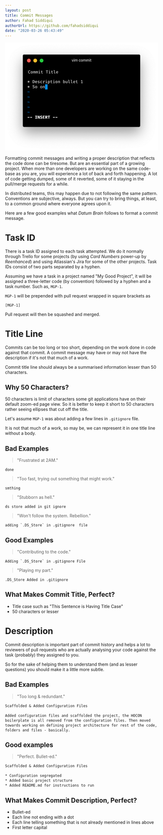 ```yaml
---
layout: post
title: Commit Messages
author: Fahad Siddiqui
authorUrl: https://github.com/fahadsiddiqui
date: "2020-03-26 05:43:49"
---
```


![](/assets/commit-post-image-updated.png)

Formatting commit messages and writing a proper description that reflects the code done can be tiresome. But are an essential part of a growing project. When more than one developers are working on the same code-base as you are, you will experience a lot of back and forth happening. A lot of code getting dumped, some of it reverted, some of it staying in the pull/merge requests for a while.

In distributed teams, this may happen due to not following the same pattern. Conventions are subjective, always. But you can try to bring things, at least, to a common ground where everyone agrees upon it.

Here are a few good examples what _Datum Brain_ follows to format a commit message.

# Task ID

There is a task ID assigned to each task attempted. We do it normally through Trello for some projects (by using _Card Numbers_ power-up by _Reenhanced_) and using Atlassian's Jira for some of the other projects. Task IDs consist of two parts separated by a hyphen.

Assuming we have a task in a project named "My Good Project", it will be assigned a three-letter code (by convention) followed by a hyphen and a task number. Such as, `MGP-1`.

`MGP-1` will be prepended with pull request wrapped in square brackets as

```
[MGP-1]
```
Pull request will then be squashed and merged.

# Title Line

Commits can be too long or too short, depending on the work done in code against that commit. A commit message may have or may not have the description if it's not that much of a work.

Commit title line should always be a summarised information lesser than 50 characters.

## Why 50 Characters?

50 characters is limit of characters some git applications have on their default zoom-ed page view. So it is better to keep it short to 50 characters rather seeing ellipses that cut off the title.

Let's assume `MGP-1` was about adding a few lines in `.gitignore` file.

It is not that much of a work, so may be, we can represent it in one title line without a body.

## Bad Examples

> "Frustrated at 2AM."

```
done
```

> "Too fast, trying out something that might work."

```
smthing
```

> "Stubborn as hell."

```
ds store added in git ignore
```

> "Won't follow the system. Rebellion."

```
adding `.DS_Store` in .gitignore  file
```

## Good Examples

> "Contributing to the code."

```
Adding `.DS_Store` in .gitignore File
```

> "Playing my part."

```
.DS_Store Added in .gitignore
```

## What Makes Commit Title, Perfect?

* Title case such as "This Sentence is Having Title Case"
* 50 characters or lesser

# Description

Commit description is important part of commit history and helps a lot to reviewers of pull requests who are actually analysing your code against the task (probably) they assigned to you.

So for the sake of helping them to understand them (and as lesser questions) you should make it a little more subtle.

## Bad Examples

> "Too long & redundant."

```
Scaffolded & Added Configuration Files

Added configuration files and scaffolded the project, the HOCON boilerplate is all removed from the configuration files. Then moved towards working on defining project architecture for rest of the code, folders and files - basically.
```

## Good examples

> "Perfect. Bullet-ed."

```
Scaffolded & Added Configuration Files

* Configuration segregated
* Added basic project structure
* Added README.md for instructions to run
```

## What Makes Commit Description, Perfect?

* Bullet-ed
* Each line not ending with a dot
* Each line telling something that is not already mentioned in lines above
* First letter capital
